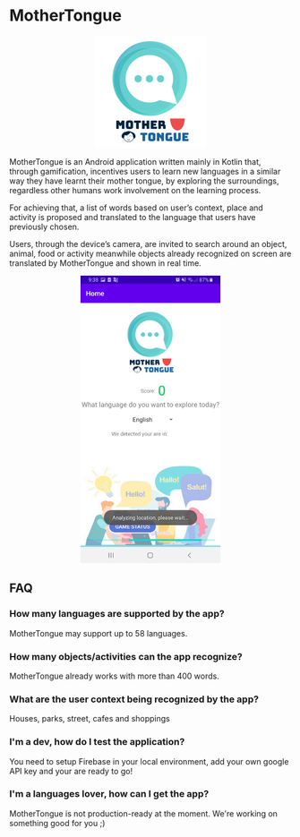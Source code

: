 # MotherTongue

<p align="center">
  <img src="https://github.com/javierporta/MotherTongue/blob/master/githubResources/mtlogo.png?raw=true" alt="MotherTongue logo"/>
</p>

MotherTongue is an Android application written mainly in Kotlin that, through gamification, incentives users to learn new languages in a similar way they have learnt their mother tongue, by exploring the surroundings, regardless other humans work involvement on the learning process.

For achieving that, a list of words based on user’s context, place and activity is proposed and translated to the language that users have previously chosen. 

Users, through the device’s camera, are invited to search around an object, animal, food or activity meanwhile objects already recognized on screen are translated by MotherTongue and shown in real time. 

<p align="center">
  <img src="https://github.com/javierporta/MotherTongue/blob/master/MotherTongue.gif"  width="250"  alt="MotherTongue flow" />
</p>

## FAQ

### How many languages are supported by the app? 
MotherTongue may support up to 58 languages.

### How many objects/activities can the app recognize? 
MotherTongue already works with more than 400 words.

### What are the user context being recognized by the app?
Houses, parks, street, cafes and shoppings

### I'm a dev, how do I test the application?
You need to setup Firebase in your local environment, add your own google API key and your are ready to go!

### I'm a languages lover, how can I get the app?
MotherTongue is not production-ready at the moment. We're working on something good for you ;)
